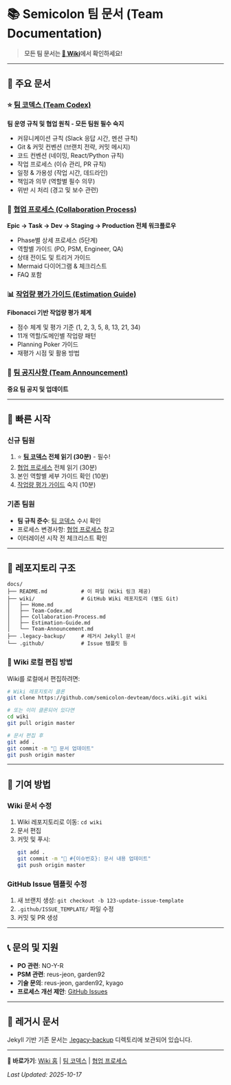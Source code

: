 # 📚 Semicolon 팀 문서 (Team Documentation)

> **모든 팀 문서는 [📖 Wiki](https://github.com/semicolon-devteam/docs/wiki)에서 확인하세요!**

---

## 📖 주요 문서

### ⭐ [팀 코덱스 (Team Codex)](https://github.com/semicolon-devteam/docs/wiki/Team-Codex)
**팀 운영 규칙 및 협업 원칙 - 모든 팀원 필수 숙지**

- 커뮤니케이션 규칙 (Slack 응답 시간, 멘션 규칙)
- Git & 커밋 컨벤션 (브랜치 전략, 커밋 메시지)
- 코드 컨벤션 (네이밍, React/Python 규칙)
- 작업 프로세스 (이슈 관리, PR 규칙)
- 일정 & 가용성 (작업 시간, 데드라인)
- 책임과 의무 (역할별 필수 의무)
- 위반 시 처리 (경고 및 보수 관련)

### 🤝 [협업 프로세스 (Collaboration Process)](https://github.com/semicolon-devteam/docs/wiki/Collaboration-Process)
**Epic → Task → Dev → Staging → Production 전체 워크플로우**

- Phase별 상세 프로세스 (5단계)
- 역할별 가이드 (PO, PSM, Engineer, QA)
- 상태 전이도 및 트리거 가이드
- Mermaid 다이어그램 & 체크리스트
- FAQ 포함

### 📊 [작업량 평가 가이드 (Estimation Guide)](https://github.com/semicolon-devteam/docs/wiki/Estimation-Guide)
**Fibonacci 기반 작업량 평가 체계**

- 점수 체계 및 평가 기준 (1, 2, 3, 5, 8, 13, 21, 34)
- 11개 역할/도메인별 작업량 패턴
- Planning Poker 가이드
- 재평가 시점 및 활용 방법

### 📢 [팀 공지사항 (Team Announcement)](https://github.com/semicolon-devteam/docs/wiki/Team-Announcement)
**중요 팀 공지 및 업데이트**

---

## 🚀 빠른 시작

### 신규 팀원
1. ⭐ **[팀 코덱스](https://github.com/semicolon-devteam/docs/wiki/Team-Codex) 전체 읽기 (30분)** - 필수!
2. [협업 프로세스](https://github.com/semicolon-devteam/docs/wiki/Collaboration-Process) 전체 읽기 (30분)
3. 본인 역할별 세부 가이드 확인 (10분)
4. [작업량 평가 가이드](https://github.com/semicolon-devteam/docs/wiki/Estimation-Guide) 숙지 (10분)

### 기존 팀원
- **팀 규칙 준수**: [팀 코덱스](https://github.com/semicolon-devteam/docs/wiki/Team-Codex) 수시 확인
- 프로세스 변경사항: [협업 프로세스](https://github.com/semicolon-devteam/docs/wiki/Collaboration-Process) 참고
- 이터레이션 시작 전 체크리스트 확인

---

## 📂 레포지토리 구조

```
docs/
├── README.md           # 이 파일 (Wiki 링크 제공)
├── wiki/               # GitHub Wiki 레포지토리 (별도 Git)
│   ├── Home.md
│   ├── Team-Codex.md
│   ├── Collaboration-Process.md
│   ├── Estimation-Guide.md
│   └── Team-Announcement.md
├── .legacy-backup/     # 레거시 Jekyll 문서
└── .github/            # Issue 템플릿 등
```

### 📝 Wiki 로컬 편집 방법

Wiki를 로컬에서 편집하려면:

```bash
# Wiki 레포지토리 클론
git clone https://github.com/semicolon-devteam/docs.wiki.git wiki

# 또는 이미 클론되어 있다면
cd wiki
git pull origin master

# 문서 편집 후
git add .
git commit -m "📝 문서 업데이트"
git push origin master
```

---

## 🤝 기여 방법

### Wiki 문서 수정
1. Wiki 레포지토리로 이동: `cd wiki`
2. 문서 편집
3. 커밋 및 푸시:
   ```bash
   git add .
   git commit -m "📝 #{이슈번호}: 문서 내용 업데이트"
   git push origin master
   ```

### GitHub Issue 템플릿 수정
1. 새 브랜치 생성: `git checkout -b 123-update-issue-template`
2. `.github/ISSUE_TEMPLATE/` 파일 수정
3. 커밋 및 PR 생성

---

## 📞 문의 및 지원

- **PO 관련**: NO-Y-R
- **PSM 관련**: reus-jeon, garden92
- **기술 문의**: reus-jeon, garden92, kyago
- **프로세스 개선 제안**: [GitHub Issues](https://github.com/semicolon-devteam/docs/issues)

---

## 📂 레거시 문서

Jekyll 기반 기존 문서는 [.legacy-backup](./.legacy-backup/) 디렉토리에 보관되어 있습니다.

---

**🔗 바로가기**: [Wiki 홈](https://github.com/semicolon-devteam/docs/wiki) | [팀 코덱스](https://github.com/semicolon-devteam/docs/wiki/Team-Codex) | [협업 프로세스](https://github.com/semicolon-devteam/docs/wiki/Collaboration-Process)

_Last Updated: 2025-10-17_

